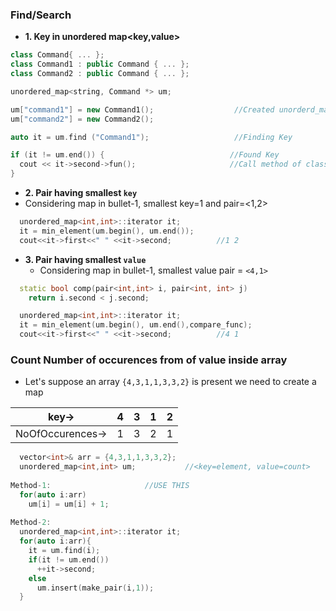 ### Find/Search
- **1. Key in unordered map<key,value>**
```c++
class Command{ ... };
class Command1 : public Command { ... };
class Command2 : public Command { ... };

unordered_map<string, Command *> um;

um["command1"] = new Command1();                  //Created unorderd_map
um["command2"] = new Command2();

auto it = um.find ("Command1");                   //Finding Key

if (it != um.end()) {                            //Found Key
  cout << it->second->fun();                     //Call method of class
}
```
-  **2. Pair having smallest `key`**
  - Considering map in bullet-1, smallest key=1 and pair=<1,2>
```c++
  unordered_map<int,int>::iterator it;
  it = min_element(um.begin(), um.end());
  cout<<it->first<<" " <<it->second;          //1 2
```

- **3. Pair having smallest `value`**
  - Considering map in bullet-1, smallest value pair = `<4,1>`
```c++
  static bool comp(pair<int,int> i, pair<int, int> j)
    return i.second < j.second;

  unordered_map<int,int>::iterator it;
  it = min_element(um.begin(), um.end(),compare_func);
  cout<<it->first<<" " <<it->second;          //4 1
```

### Count Number of occurences from of value inside array
- Let's suppose an array `{4,3,1,1,3,3,2}` is present we need to create a map

|key->|4|3|1|2|
|---|---|---|---|---|
|NoOfOccurences->|1|3|2|1|

```c++
  vector<int>& arr = {4,3,1,1,3,3,2};
  unordered_map<int,int> um;           //<key=element, value=count>
  
Method-1:                     //USE THIS
  for(auto i:arr)
    um[i] = um[i] + 1;
  
Method-2:  
  unordered_map<int,int>::iterator it;
  for(auto i:arr){
    it = um.find(i);
    if(it != um.end())
      ++it->second;
    else
      um.insert(make_pair(i,1));
  }
```
